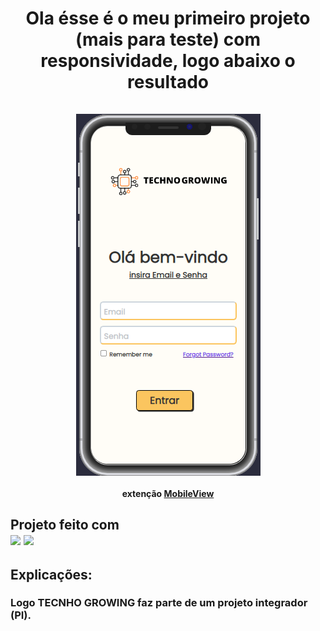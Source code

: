 <h1 align="center">Ola ésse é o meu primeiro projeto (mais para teste) com responsividade, logo abaixo o resultado<br>
<br>
<img align="center" src="./assets/images/result.png">
 <h4 align="center"><p>extenção <a href="https://marketplace.visualstudio.com/items?itemName=cirlorm.mobileview">MobileView</a>
<br>

<h2>Projeto feito com <br>
 <img src="https://img.shields.io/badge/HTML5-E34F26?style=for-the-badge&logo=html5&logoColor=white">
 <img src="https://img.shields.io/badge/CSS3-1572B6?style=for-the-badge&logo=css3&logoColor=white">

 <h2>Explicações:</h2>
 <h3>Logo TECNHO GROWING faz parte de um projeto integrador (PI).
